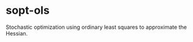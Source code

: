 sopt-ols
========

Stochastic optimization using ordinary least squares to approximate the Hessian. 
